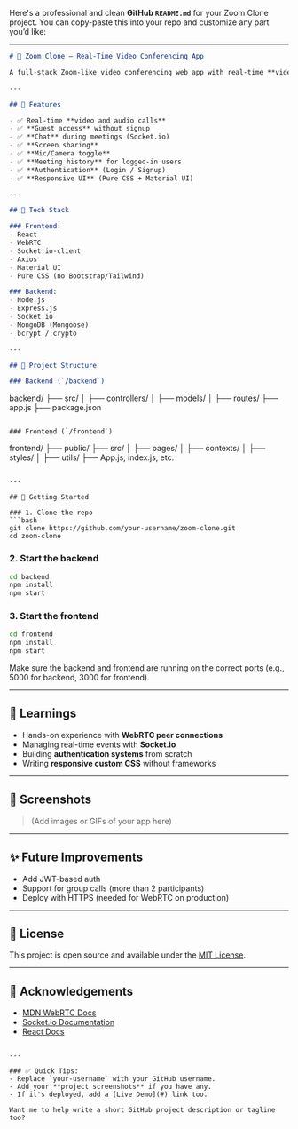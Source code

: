 Here's a professional and clean **GitHub `README.md`** for your Zoom Clone project. You can copy-paste this into your repo and customize any part you’d like:

---

```markdown
# 🎥 Zoom Clone – Real-Time Video Conferencing App

A full-stack Zoom-like video conferencing web app with real-time **video/audio**, **screen sharing**, **chat**, **guest access**, and **meeting history**. Built using **WebRTC**, **Socket.io**, **React**, and **Node.js**.

---

## 🚀 Features

- ✅ Real-time **video and audio calls**
- ✅ **Guest access** without signup
- ✅ **Chat** during meetings (Socket.io)
- ✅ **Screen sharing**
- ✅ **Mic/Camera toggle**
- ✅ **Meeting history** for logged-in users
- ✅ **Authentication** (Login / Signup)
- ✅ **Responsive UI** (Pure CSS + Material UI)

---

## 🧰 Tech Stack

### Frontend:
- React
- WebRTC
- Socket.io-client
- Axios
- Material UI
- Pure CSS (no Bootstrap/Tailwind)

### Backend:
- Node.js
- Express.js
- Socket.io
- MongoDB (Mongoose)
- bcrypt / crypto

---

## 🔌 Project Structure

### Backend (`/backend`)
```

backend/
├── src/
│   ├── controllers/
│   ├── models/
│   ├── routes/
├── app.js
├── package.json

```

### Frontend (`/frontend`)
```

frontend/
├── public/
├── src/
│   ├── pages/
│   ├── contexts/
│   ├── styles/
│   ├── utils/
├── App.js, index.js, etc.

````

---

## 🧪 Getting Started

### 1. Clone the repo
```bash
git clone https://github.com/your-username/zoom-clone.git
cd zoom-clone
````

### 2. Start the backend

```bash
cd backend
npm install
npm start
```

### 3. Start the frontend

```bash
cd frontend
npm install
npm start
```

Make sure the backend and frontend are running on the correct ports (e.g., 5000 for backend, 3000 for frontend).

---

## 🧠 Learnings

* Hands-on experience with **WebRTC peer connections**
* Managing real-time events with **Socket.io**
* Building **authentication systems** from scratch
* Writing **responsive custom CSS** without frameworks

---

## 📸 Screenshots

> (Add images or GIFs of your app here)

---

## ✨ Future Improvements

* Add JWT-based auth
* Support for group calls (more than 2 participants)
* Deploy with HTTPS (needed for WebRTC on production)

---

## 📄 License

This project is open source and available under the [MIT License](LICENSE).

---

## 🙌 Acknowledgements

* [MDN WebRTC Docs](https://developer.mozilla.org/en-US/docs/Web/API/WebRTC_API)
* [Socket.io Documentation](https://socket.io/)
* [React Docs](https://reactjs.org/)

```

---

### ✅ Quick Tips:
- Replace `your-username` with your GitHub username.
- Add your **project screenshots** if you have any.
- If it's deployed, add a [Live Demo](#) link too.

Want me to help write a short GitHub project description or tagline too?
```
